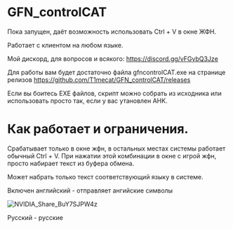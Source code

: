 # GFN_controlCAT

Пока запущен, даёт возможность использовать Ctrl + V в окне ЖФН.

Работает с клиентом на любом языке.

Мой дискорд, для вопросов и всякого: https://discord.gg/vFGybQ3Jze

Для работы вам будет достаточно файла gfncontrolCAT.exe на странице релизов https://github.com/T1mecat/GFN_controlCAT/releases

Если вы боитесь EXE файлов, скрипт можно собрать из исходника или использовать просто так, если у вас утановлен AHK.


# Как работает и ограничения.

Срабатывает только в окне жфн, в остальных местах системы работает обычный Ctrl + V. При нажатии этой комбинации в окне с игрой жфн, просто набирает текст из буфера обмена. 

Может набрать только текст соответствующий языку в системе. 

Включен английский - отправляет ангийские символы

![NVIDIA_Share_BuY7SJPW4z](https://user-images.githubusercontent.com/58136226/150209145-d0883e7a-d099-4bbf-8af9-a11cdfc6eb91.gif)

Русский - русские
